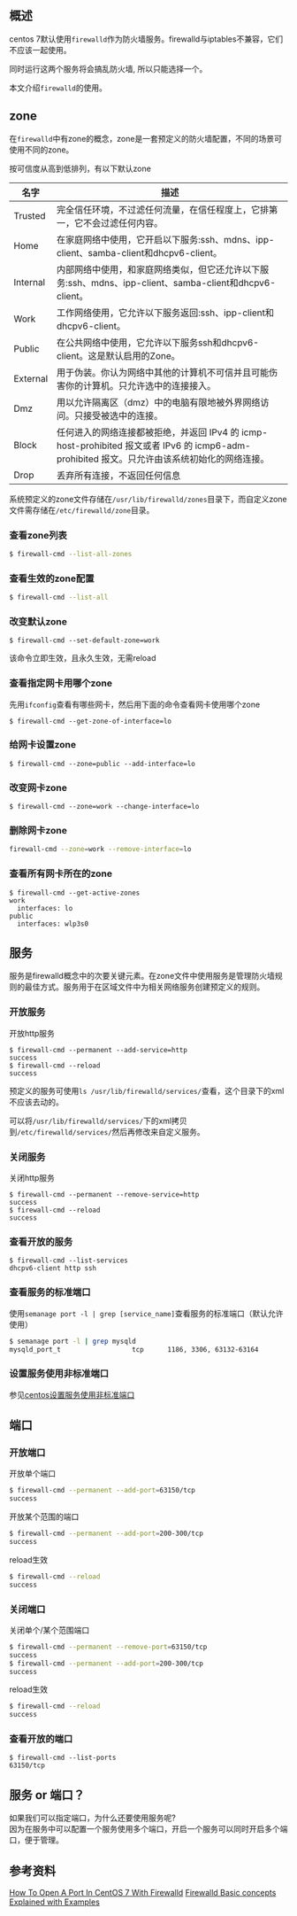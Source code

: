 [//title]:(centos-firewalld防火墙管理)
[//englishTitle]:(centos-firewalld-management)
[//category]:(linux,centos,network)
[//tags]:(linux,centos,firewalld,network,zone,service,port)
[//createTime]:(2020-03-21)
[//updateTime]:(2020-03-21)

## 概述
centos 7默认使用`firewalld`作为防火墙服务。firewalld与iptables不兼容，它们不应该一起使用。

同时运行这两个服务将会搞乱防火墙, 所以只能选择一个。  

本文介绍`firewalld`的使用。  

## zone 
在`firewalld`中有zone的概念，zone是一套预定义的防火墙配置，不同的场景可使用不同的zone。

按可信度从高到低排列，有以下默认zone    

| 名字     | 描述                                                                                                                                         |
| -------- | -------------------------------------------------------------------------------------------------------------------------------------------- |
| Trusted  | 完全信任环境，不过滤任何流量，在信任程度上，它排第一，它不会过滤任何内容。                                                                   |
| Home     | 在家庭网络中使用，它开启以下服务:ssh、mdns、ipp-client、samba-client和dhcpv6-client。                                                        |
| Internal | 内部网络中使用，和家庭网络类似，但它还允许以下服务:ssh、mdns、ipp-client、samba-client和dhcpv6-client。                                      |
| Work     | 工作网络使用，它允许以下服务返回:ssh、ipp-client和dhcpv6-client。                                                                            |
| Public   | 在公共网络中使用，它允许以下服务ssh和dhcpv6-client。这是默认启用的Zone。                                                                     |
| External | 用于伪装。你认为网络中其他的计算机不可信并且可能伤害你的计算机。只允许选中的连接接入。                                                       |
| Dmz      | 用以允许隔离区（dmz）中的电脑有限地被外界网络访问。只接受被选中的连接。                                                                      |
| Block    | 任何进入的网络连接都被拒绝，并返回 IPv4 的 icmp-host-prohibited 报文或者 IPv6 的 icmp6-adm-prohibited 报文。只允许由该系统初始化的网络连接。 |
| Drop     | 丢弃所有连接，不返回任何信息                                                                                                                 |

系统预定义的zone文件存储在`/usr/lib/firewalld/zones`目录下，而自定义zone文件需存储在`/etc/firewalld/zone`目录。  

### 查看zone列表
``` bash
$ firewall-cmd --list-all-zones
```

### 查看生效的zone配置
``` bash
$ firewall-cmd --list-all
```

### 改变默认zone
```
$ firewall-cmd --set-default-zone=work
```

该命令立即生效，且永久生效，无需reload  

### 查看指定网卡用哪个zone
先用`ifconfig`查看有哪些网卡，然后用下面的命令查看网卡使用哪个zone    
```
$ firewall-cmd --get-zone-of-interface=lo
```

### 给网卡设置zone
```
$ firewall-cmd --zone=public --add-interface=lo
```

### 改变网卡zone
```
$ firewall-cmd --zone=work --change-interface=lo
```

### 删除网卡zone
``` bash
firewall-cmd --zone=work --remove-interface=lo
```

### 查看所有网卡所在的zone
```
$ firewall-cmd --get-active-zones
work
  interfaces: lo
public
  interfaces: wlp3s0
```

## 服务
服务是firewalld概念中的次要关键元素。在zone文件中使用服务是管理防火墙规则的最佳方式。服务用于在区域文件中为相关网络服务创建预定义的规则。  

### 开放服务
开放http服务  
```
$ firewall-cmd --permanent --add-service=http
success
$ firewall-cmd --reload
success
```

预定义的服务可使用`ls /usr/lib/firewalld/services/`查看，这个目录下的xml不应该去动的。  

可以将`/usr/lib/firewalld/services/`下的xml拷贝到`/etc/firewalld/services/`然后再修改来自定义服务。  

### 关闭服务
关闭http服务  
```
$ firewall-cmd --permanent --remove-service=http
success
$ firewall-cmd --reload
success
```

### 查看开放的服务
```
$ firewall-cmd --list-services
dhcpv6-client http ssh
```

### 查看服务的标准端口
使用`semanage port -l | grep [service_name]`查看服务的标准端口（默认允许使用）  
``` bash
$ semanage port -l | grep mysqld
mysqld_port_t                  tcp      1186, 3306, 63132-63164
```

### 设置服务使用非标准端口
参见[centos设置服务使用非标准端口](https://liushiming.cn/2020/03/21/use-selinux-port-labeling-to-allow-services-to-use-non-standard-ports/)

## 端口
### 开放端口
开放单个端口 
``` bash
$ firewall-cmd --permanent --add-port=63150/tcp
success
```

开放某个范围的端口
``` bash
$ firewall-cmd --permanent --add-port=200-300/tcp
success
```

reload生效
``` bash
$ firewall-cmd --reload
success
```


### 关闭端口
关闭单个/某个范围端口  
``` bash
$ firewall-cmd --permanent --remove-port=63150/tcp
success
$ firewall-cmd --permanent --add-port=200-300/tcp
success
```

reload生效  
``` bash
$ firewall-cmd --reload
success
```

### 查看开放的端口
```
$ firewall-cmd --list-ports
63150/tcp
```

## 服务 or 端口？ 
如果我们可以指定端口，为什么还要使用服务呢?  
因为在服务中可以配置一个服务使用多个端口，开启一个服务可以同时开启多个端口，便于管理。   

## 参考资料
[How To Open A Port In CentOS 7 With Firewalld](https://www.rootusers.com/how-to-open-a-port-in-centos-7-with-firewalld/)
[Firewalld Basic concepts Explained with Examples](https://www.computernetworkingnotes.com/rhce-study-guide/firewalld-basic-concepts-explained-with-examples.html)

